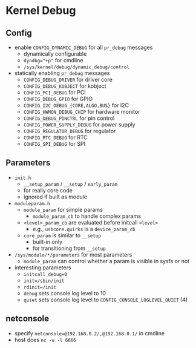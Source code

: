 Kernel Debug
============

## Config

- enable `CONFIG_DYNAMIC_DEBUG` for all `pr_debug` messages
  - dynamically configurable
  - `dyndbg="+p"` for cmdline
  - `/sys/kernel/debug/dynamic_debug/control`
- statically enabling `pr_debug` messages
  - `CONFIG_DEBUG_DRIVER` for driver core
  - `CONFIG_DEBUG_KOBJECT` for kobject
  - `CONFIG_PCI_DEBUG` for PCI
  - `CONFIG_DEBUG_GPIO` for GPIO
  - `CONFIG_I2C_DEBUG_{CORE,ALGO,BUS}` for I2C
  - `CONFIG_HWMON_DEBUG_CHIP` for hardware monitor
  - `CONFIG_DEBUG_PINCTRL` for pin control
  - `CONFIG_POWER_SUPPLY_DEBUG` for power supply
  - `CONFIG_REGULATOR_DEBUG` for regulator
  - `CONFIG_RTC_DEBUG` for RTC
  - `CONFIG_SPI_DEBUG` for SPI

## Parameters

- `init.h`
  - `__setup_param` / `__setup` / `early_param`
  - for really core code
  - ignored if built as module
- `moduleparam.h`
  - `module_param` for simple params
    - `module_param_cb` to handle complex params
  - `<level>_param_cb` are evaluated before initcall `<level>`
    - e.g., `usbcore.quirks` is a `device_param_cb`
  - `core_param` is similar to `__setup`
    - built-in only
    - for transitioning from `__setup`
- `/sys/module/*/parameters` for most parameters
  - `module_param` can control whether a param is visible in sysfs or not
- interesting parameters
  - `initcall_debug=0`
  - `init=/sbin/init`
  - `rdinit=/init`
  - `debug` sets console log level to 10
  - `quiet` sets console log level to `CONFIG_CONSOLE_LOGLEVEL_QUIET` (4)

## netconsole

- specify `netconsole=@192.168.0.2/,@192.168.0.1/` in cmdline
- host does `nc -u -l 6666`
